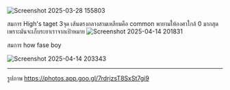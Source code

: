 ![Screenshot 2025-03-28 155803](https://github.com/user-attachments/assets/dd13fec4-c6e5-4747-83f2-dadfa637a1a8)

สมการ High's taget 3จุด เส้นตรงกลางสามเหลียมคือ common พายามให้องศาใกล้ 0 มากสุด เพราะมันจะเก็บระยาเราจากเป้าหมาย
![Screenshot 2025-04-14 201831](https://github.com/user-attachments/assets/429babe4-2b87-4b79-b036-8a8eada19fbe)

สมการ how fase boy

![Screenshot 2025-04-14 203343](https://github.com/user-attachments/assets/4355a980-b48a-4424-b2f8-f6d54c9a99fb)
****************************************************************************************************************
รูปภาพ
https://photos.app.goo.gl/7rdrjzsT8SxSt7gi9
